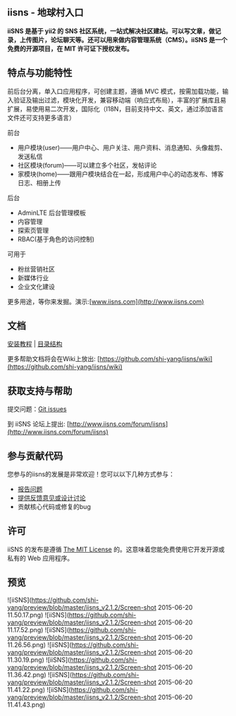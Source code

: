 iisns - 地球村入口
------------------

**iiSNS 是基于 yii2 的 SNS 社区系统，一站式解决社区建站。可以写文章，做记录，上传图片，论坛聊天等。还可以用来做内容管理系统（CMS）。iiSNS 是一个免费的开源项目，在 MIT 许可证下授权发布。**

特点与功能特性
-----
前后台分离，单入口应用程序，可创建主题，遵循 MVC 模式，按需加载功能，输入验证及输出过滤，模块化开发，兼容移动端（响应式布局），丰富的扩展库且易扩展，易使用易二次开发，国际化（I18N，目前支持中文、英文，通过添加语言文件还可支持更多语言）

前台
- 用户模块(user)——用户中心、用户关注、用户资料、消息通知、头像裁剪、发送私信
- 社区模块(forum)——可以建立多个社区，发帖评论
- 家模块(home)——跟用户模块结合在一起，形成用户中心的动态发布、博客日志、相册上传

后台
- AdminLTE 后台管理模板
- 内容管理
- 探索页管理
- RBAC(基于角色的访问控制)

可用于
- 粉丝营销社区
- 新媒体行业
- 企业文化建设

更多用途，等你来发掘。演示:[www.iisns.com](http://www.iisns.com)


文档
--------
[安装教程](https://github.com/shi-yang/iisns/wiki/iiSNS-%E5%AE%89%E8%A3%85%E6%95%99%E7%A8%8B) | 
[目录结构](https://github.com/shi-yang/iisns/wiki/iiSNS-%E7%9B%AE%E5%BD%95%E7%BB%93%E6%9E%84)

更多帮助文档将会在Wiki上放出: [https://github.com/shi-yang/iisns/wiki](https://github.com/shi-yang/iisns/wiki)

获取支持与帮助
----------
提交问题：[Git issues](https://github.com/shi-yang/iisns/issues)

到 iiSNS 论坛上提出: [http://www.iisns.com/forum/iisns](http://www.iisns.com/forum/iisns)

参与贡献代码
--------

您参与的iisns的发展是非常欢迎！您可以以下几种方式参与：

- [报告问题](https://github.com/shi-yang/iisns/issues)
- [提供反馈意见或设计讨论](http://www.iisns.com/index.php/forum/iisns)
- 贡献核心代码或修复的bug

许可
-----
iiSNS 的发布是遵循 [The MIT License](https://github.com/shi-yang/iisns/blob/master/LICENSE.md) 的。这意味着您能免费使用它开发开源或私有的 Web 应用程序。

预览
-------

![iiSNS](https://github.com/shi-yang/preview/blob/master/iisns_v2.1.2/Screen-shot 2015-06-20 11.50.17.png)
![iiSNS](https://github.com/shi-yang/preview/blob/master/iisns_v2.1.2/Screen-shot 2015-06-20 11.17.52.png)
![iiSNS](https://github.com/shi-yang/preview/blob/master/iisns_v2.1.2/Screen-shot 2015-06-20 11.26.56.png)
![iiSNS](https://github.com/shi-yang/preview/blob/master/iisns_v2.1.2/Screen-shot 2015-06-20 11.30.19.png)
![iiSNS](https://github.com/shi-yang/preview/blob/master/iisns_v2.1.2/Screen-shot 2015-06-20 11.36.42.png)
![iiSNS](https://github.com/shi-yang/preview/blob/master/iisns_v2.1.2/Screen-shot 2015-06-20 11.41.22.png)
![iiSNS](https://github.com/shi-yang/preview/blob/master/iisns_v2.1.2/Screen-shot 2015-06-20 11.41.43.png)

